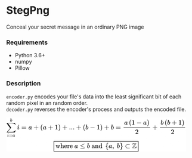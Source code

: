 # StegPng
Conceal your secret message in an ordinary PNG image

### Requirements
- Python 3.6+
- numpy
- Pillow

### Description
`encoder.py` encodes your file's data into the least significant bit of each random pixel in an random order.  
`decoder.py` reverses the encoder's process and outputs the encoded file.

![an ordinary summation](sum_a2b.png)

